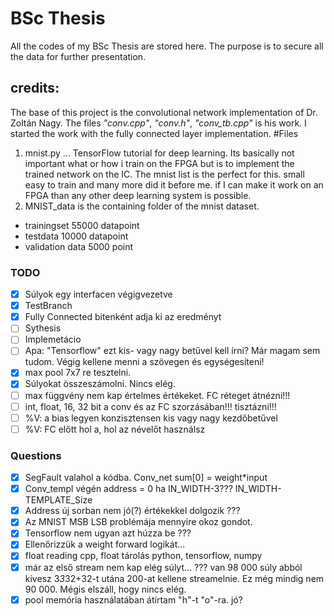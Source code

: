 # BSc Thesis
All the codes of my BSc Thesis are stored here. The purpose is to secure all the data for further presentation.
## credits:
The base of this project is the convolutional network implementation of Dr. Zoltán Nagy. The files *"conv.cpp"*, *"conv.h"*, *"conv_tb.cpp"* is his work.
I started the work with the fully connected layer implementation.
#Files
1. mnist.py
... TensorFlow tutorial for deep learning. Its basically not important what or how i train on the FPGA but is to implement the trained network on the IC. The mnist list is the perfect for this. small easy to train and many more did it before me. if I can make it work on an FPGA than any other deep learning system is possible.
2. MNIST_data is the containing folder of the mnist dataset.
* trainingset 55000 datapoint
* testdata 10000 datapoint
* validation data 5000 point

### TODO
- [x] Súlyok egy interfacen végigvezetve
- [x] TestBranch
- [x] Fully Connected bitenként adja ki az eredményt
- [ ] Sythesis
- [ ] Implemetácio
- [ ] Apa: "Tensorflow" ezt kis- vagy nagy betűvel kell írni? Már magam sem tudom. Végig kellene menni a szövegen és egységesíteni!
- [x] max pool 7x7 re tesztelni.
- [x] Súlyokat összeszámolni. Nincs elég.
- [ ] max függvény nem kap értelmes értékeket. FC réteget átnézni!!!
- [ ] int, float, 16, 32 bit a conv és az FC szorzásában!!! tisztázni!!!
- [ ] %V: a bias legyen konzisztensen kis vagy nagy kezdőbetűvel
- [ ] %V: FC előtt hol a, hol az névelőt használsz
 
### Questions
- [x] SegFault valahol a kódba. Conv_net sum[0] = weight\*input
- [x] Conv\_templ végén address = 0 ha IN\_WIDTH-3??? IN\_WIDTH-TEMPLATE\_Size
- [x] Address új sorban nem jó(?) értékekkel dolgozik ???
- [x] Az MNIST MSB LSB problémája mennyire okoz gondot.
- [x] Tensorflow nem ugyan azt húzza be ???
- [x] Ellenőrizzük a weight forward logikát...
- [x] float reading cpp, float tárolás python, tensorflow, numpy
- [x] már az első stream nem kap elég súlyt... ??? van 98 000 súly abból kivesz 3*3*32+32-t utána 200-at kellene streamelnie. Ez még mindig nem 90 000. Mégis elszáll, hogy nincs elég.
- [x] pool memória használatában átírtam "h"-t "o"-ra. jó?
